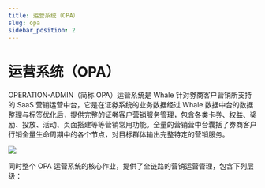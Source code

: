 ```yaml
---
title: 运营系统（OPA）
slug: opa
sidebar_position: 2
---
```



# 运营系统（OPA）

OPERATION-ADMIN（简称 OPA）运营系统是 Whale 针对劵商客户营销所支持的 SaaS 营销运营中台，它是在证劵系统的业务数据经过 Whale 数据中台的数据整理与标签优化后，提供完整的证劵客户营销服务管理，包含各类卡券、权益、奖励、投放、活动、页⾯搭建等等营销常⽤功能。全量的营销营中台囊括了劵商客户行销全量⽣命周期中的各个节点，对目标群体输出完整特定的营销服务。

<img src="/assets/KmiYbhbDAoAHxXxdPphcQWeLnCg.png"/>

同时整个 OPA 运营系统的核心作业，提供了全链路的营销运营管理，包含下列层级：

     

